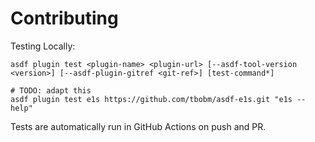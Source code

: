 # Contributing

Testing Locally:

```shell
asdf plugin test <plugin-name> <plugin-url> [--asdf-tool-version <version>] [--asdf-plugin-gitref <git-ref>] [test-command*]

# TODO: adapt this
asdf plugin test e1s https://github.com/tbobm/asdf-e1s.git "e1s --help"
```

Tests are automatically run in GitHub Actions on push and PR.
